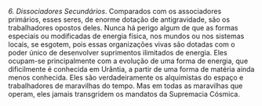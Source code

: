 ﻿<I>6. Dissociadores Secundários</I>. Comparados com os associadores primários, esses seres, de enorme dotação de antigravidade, são os trabalhadores opostos deles. Nunca há perigo algum de que as formas especiais ou modificadas de energia física, nos mundos ou nos sistemas locais, se esgotem, pois essas organizações vivas são dotadas com o poder único de desenvolver suprimentos ilimitados de energia. Eles ocupam-se principalmente com a evolução de uma forma de energia, que dificilmente é conhecida em Urântia, a partir de uma forma de matéria ainda menos conhecida. Eles são verdadeiramente os alquimistas do espaço e trabalhadores de maravilhas do tempo. Mas em todas as maravilhas que operam, eles jamais transgridem os mandatos da Supremacia Cósmica.